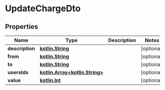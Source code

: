 # UpdateChargeDto

## Properties
Name | Type | Description | Notes
------------ | ------------- | ------------- | -------------
**description** | [**kotlin.String**](.md) |  |  [optional]
**from** | [**kotlin.String**](.md) |  |  [optional]
**to** | [**kotlin.String**](.md) |  |  [optional]
**usersIds** | [**kotlin.Array&lt;kotlin.String&gt;**](.md) |  |  [optional]
**value** | [**kotlin.Int**](.md) |  |  [optional]
